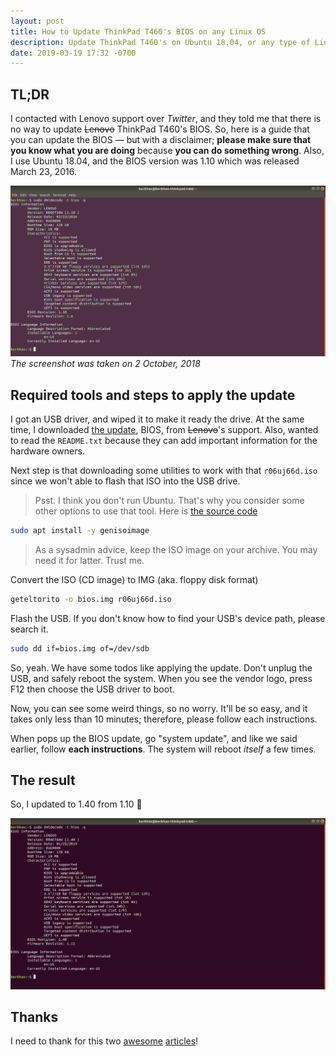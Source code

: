```yaml
---
layout: post
title: How to Update ThinkPad T460's BIOS on any Linux OS
description: Update ThinkPad T460's on Ubuntu 18.04, or any type of Linux distro that can run some Perl script
date: 2019-03-19 17:32 -0700
---
```


## TL;DR

I contacted with Lenovo support over *Twitter*, and they told me that there is
no way to update ~~Lenovo~~ ThinkPad T460's BIOS. So, here is a guide that you
can update the BIOS &mdash; but with a disclaimer; **please make sure that you
know what you are doing** because **you can do something wrong**. Also, I use
Ubuntu 18.04, and the BIOS version was 1.10 which was released March 23, 2016.

![Output of dmidecode](/images/2019/3/2-screenshot-from-2018-10-02-18-16-26.png)
*The screenshot was taken on 2 October, 2018*

## Required tools and steps to apply the update

I got an USB driver, and wiped it to make it ready the drive. At the same time,
I downloaded [the update][bios-update], BIOS, from ~~Lenovo~~'s support. Also,
wanted to read the `README.txt` because they can add important information for
the hardware owners.

Next step is that downloading some utilities to work with that `r06uj66d.iso`
since we won't able to flash that ISO into the USB drive.

> Psst. I think you don't run Ubuntu. That's why you consider some other options
> to use that tool. Here is [the source code][geteltorito]

```bash
sudo apt install -y genisoimage
```

> As a sysadmin advice, keep the ISO image on your archive. You may need it for
> latter. Trust me.

Convert the ISO (CD image) to IMG (aka. floppy disk format)

```bash
geteltorito -o bios.img r06uj66d.iso
```

Flash the USB. If you don't know how to find your USB's device path, please
search it.

```bash
sudo dd if=bios.img of=/dev/sdb
```

So, yeah. We have some todos like applying the update. Don't unplug the USB, and
safely reboot the system. When you see the vendor logo, press F12 then choose
the USB driver to boot.

Now, you can see some weird things, so no worry. It'll be so easy, and it takes
only less than 10 minutes; therefore, please follow each instructions.

When pops up the BIOS update, go "system update", and like we said earlier,
follow **each instructions**. The system will reboot *itself* a few times.

## The result

So, I updated to 1.40 from 1.10 :tada:

![the output of dmidecode with the 1.40 BIOS](/images/2019/3/3-screenshot-from-2019-03-19-16-56-30.png)

## Thanks

I need to thank for this two [awesome][cyberloginit] [articles][workaround]!

[geteltorito]: https://userpages.uni-koblenz.de/~krienke/ftp/noarch/geteltorito/
[bios-update]: https://support.lenovo.com/us/en/downloads/ds112123
[cyberloginit]: https://cyberloginit.com/2017/10/14/update-thinkpad-bios-with-usb-drive.html
[workaround]: https://workaround.org/article/updating-the-bios-on-lenovo-laptops-from-linux-using-a-usb-flash-stick/
